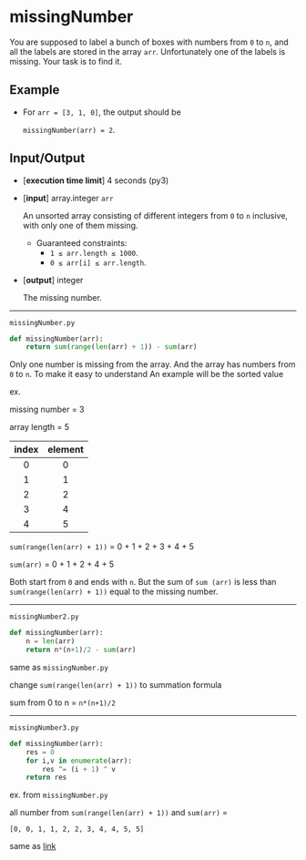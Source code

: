 # missingNumber

You are supposed to label a bunch of boxes with numbers from `0` to `n`, and all the labels are stored in the array `arr`. Unfortunately one of the labels is missing. Your task is to find it.

## Example

* For `arr = [3, 1, 0]`, the output should be
 
    `missingNumber(arr) = 2`.

## Input/Output
* [**execution time limit**] 4 seconds (py3)
* [**input**] array.integer `arr`

    An unsorted array consisting of different integers from `0` to `n` inclusive, with only one of them missing.

  * Guaranteed constraints:
    * `1 ≤ arr.length ≤ 1000`.
    * `0 ≤ arr[i] ≤ arr.length`.
* [**output**] integer

    The missing number.

---

`missingNumber.py`

```python
def missingNumber(arr):
    return sum(range(len(arr) + 1)) - sum(arr)
```

Only one number is missing from the array. And the array has numbers from `0` to `n`. To make it easy to understand An example will be the sorted value

ex.

missing number = 3

array length = 5

|index|element|
|:--:|:--:|
|0|0|
|1|1|
|2|2|
|3|4|
|4|5|

`sum(range(len(arr) + 1))` = 0 + 1 + 2 + 3 + 4 + 5 

`sum(arr)` = 0 + 1 + 2 + 4 + 5

Both start from `0` and ends with `n`. But the sum of `sum (arr)` is less than `sum(range(len(arr) + 1))` equal to the missing number.

---
`missingNumber2.py`

```python
def missingNumber(arr):
    n = len(arr)
    return n*(n+1)/2 - sum(arr)
```
same as `missingNumber.py` 

change `sum(range(len(arr) + 1))` to summation formula

sum from 0 to n = `n*(n+1)/2`

---
`missingNumber3.py`

```python
def missingNumber(arr):
    res = 0
    for i,v in enumerate(arr):
        res ^= (i + 1) ^ v
    return res
```

ex. from `missingNumber.py`

all number from `sum(range(len(arr) + 1))` and `sum(arr)` = 

`[0, 0, 1, 1, 2, 2, 3, 4, 4, 5, 5]`

same as [link](Bits/1.singleNumber/README.MD)